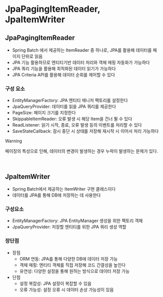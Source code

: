 # JpaPagingItemReader, JpaItemWriter

## JpaPagingItemReader
- Spring Batch 에서 제공하는 ItemReader 중 하나로, JPA를 활용해 데이터를 페이지 단위로 읽음
- JPA 기능 활용하므로 엔티티기반 데이터 처리와 객체 매핑 자동화가 가능하다
- JPA 쿼리 기능을 활용해 최적화된 데이터 읽기가 가능하다
- JPA Criteria API를 활용해 데이터 순회를 제어할 수 있다

### 구성 요소
- EntityManagerFactory: JPA 엔티티 매니저 팩토리를 설정한다
- JpaQueryProvider: 데이터를 읽을 JPA 쿼리를 제공한다
- PageSize: 페이지 크기를 지정한다
- SkippableItemReader: 오류 발생 시 해당 Item을 건너 뛸 수 있다
- ReadListener: 읽기 시작, 종료, 오류 발생 등의 이벤트를 처리할 수 있다
- SaveStateCallback: 잠시 중단 시 상태를 저장해 재시작 시 이어서 처리 가능하다

> [!WARNING]
> 페이징의 특성으로 인해, 데이터의 변경이 발생하는 경우 누락이 발생하는 문제가 있다.

<br />

## JpaItemWriter
- Spring Batch에서 제공하는 ItemWriter 구현 클래스이다
- 데이터를 JPA를 통해 DB에 저장하는 데 사용한다

### 구성요소
- EntityManagerFactory: JPA EntityManager 생성을 위한 팩토리 객체
- JpaQueryProvider: 저장할 엔티티를 위한 JPA 쿼리 생성 역할

### 장단점
- 장점
  - ORM 연동: JPA를 통해 다양한 DB에 데이터 저장 가능
  - 객체 매핑: 엔티티 객체를 직접 저장해 코드 간결성을 높인다
  - 유연성: 다양한 설정을 통해 원하는 방식으로 데이터 저장 가능
- 단점
  - 설정 복잡성: JPA 설정이 복잡할 수 있음
  - 오류 가능성: 설정 오류 시 데이터 손상 가능성이 있음